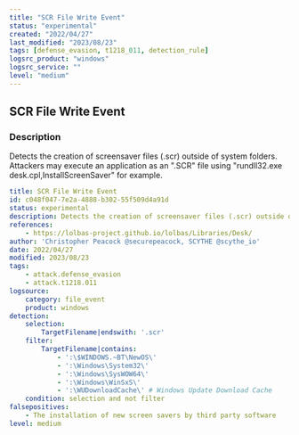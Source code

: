 ```yaml
---
title: "SCR File Write Event"
status: "experimental"
created: "2022/04/27"
last_modified: "2023/08/23"
tags: [defense_evasion, t1218_011, detection_rule]
logsrc_product: "windows"
logsrc_service: ""
level: "medium"
---
```


## SCR File Write Event

### Description

Detects the creation of screensaver files (.scr) outside of system folders. Attackers may execute an application as an ".SCR" file using "rundll32.exe desk.cpl,InstallScreenSaver" for example.

```yml
title: SCR File Write Event
id: c048f047-7e2a-4888-b302-55f509d4a91d
status: experimental
description: Detects the creation of screensaver files (.scr) outside of system folders. Attackers may execute an application as an ".SCR" file using "rundll32.exe desk.cpl,InstallScreenSaver" for example.
references:
    - https://lolbas-project.github.io/lolbas/Libraries/Desk/
author: 'Christopher Peacock @securepeacock, SCYTHE @scythe_io'
date: 2022/04/27
modified: 2023/08/23
tags:
    - attack.defense_evasion
    - attack.t1218.011
logsource:
    category: file_event
    product: windows
detection:
    selection:
        TargetFilename|endswith: '.scr'
    filter:
        TargetFilename|contains:
            - ':\$WINDOWS.~BT\NewOS\'
            - ':\Windows\System32\'
            - ':\Windows\SysWOW64\'
            - ':\Windows\WinSxS\'
            - ':\WUDownloadCache\' # Windows Update Download Cache
    condition: selection and not filter
falsepositives:
    - The installation of new screen savers by third party software
level: medium

```
